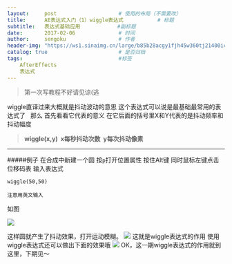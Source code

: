 ```yaml
---
layout:     post                    # 使用的布局（不需要改）
title:      AE表达式入门（1）wiggle表达式           # 标题 
subtitle:   表达式基础应用            #副标题
date:       2017-02-06              # 时间
author:     sengoku                 # 作者
header-img: "https://ws1.sinaimg.cn/large/b85b28acgy1fjh45w360tj21400ic79i.jpg"    #这篇文章标题背景图片
catalog: true                       # 是否归档
tags:                               #标签
    AfterEffects
    表达式
---
```


>第一次写教程不好请见谅(逃

wiggle直译过来大概就是抖动波动的意思
这个表达式可以说是最基础最常用的表达式了
 
那么 首先看看它代表的意义
在它后面的括号里X和Y代表的是抖动频率和抖动幅度
>**wiggle(x,y)  x每秒抖动次数  y每次抖动像素**

***
#####例子
在合成中新建一个圆
按`p`打开位置属性 按住Alt键 同时鼠标左键点击位移码表
输入表达式
```
wiggle(50,50)
```
`注意用英文输入`

如图

![](https://ws1.sinaimg.cn/large/b85b28acgy1fjh499z68bj20zk0lvjsz.jpg)

这样圆就产生了抖动效果，打开运动模糊。
![](https://ws1.sinaimg.cn/large/b85b28acgy1fjh4a9tcvkj20zk0rvjta.jpg)
这就是wiggle表达式的作用
使用wiggle表达式还可以做出下面的效果哦
![](https://ws1.sinaimg.cn/large/b85b28acgy1fiqbbszxzxg20hs0a0n1m.gif)
OK，这一期wiggle表达式的作用就到这里，下期见～
